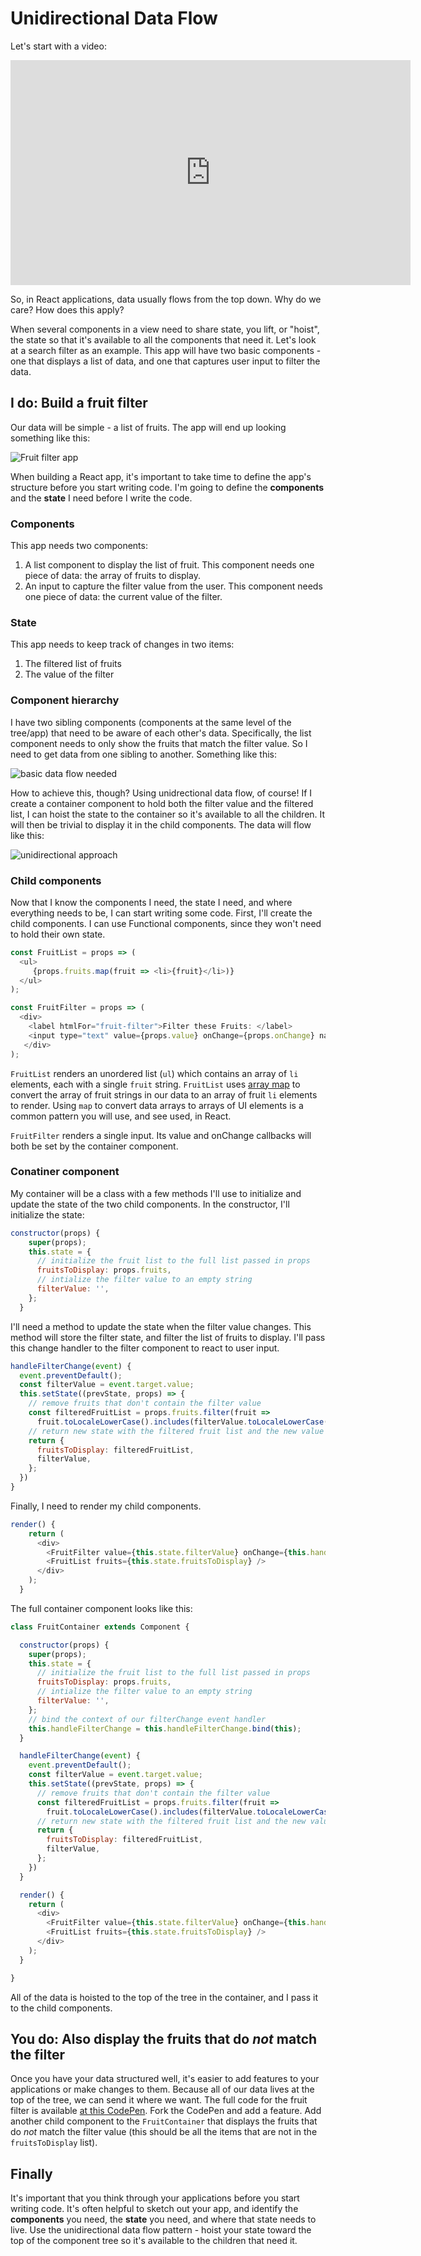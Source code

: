 # Unidirectional Data Flow

Let's start with a video:

<iframe src="http://fast.wistia.net/embed/iframe/v2uenqkgwk?seo=false" title="Wistia video player" allowtransparency="true" frameborder="0" scrolling="no" class="wistia_embed" name="wistia_embed" allowfullscreen mozallowfullscreen webkitallowfullscreen oallowfullscreen msallowfullscreen width="640" height="360"></iframe>


So, in React applications, data usually flows from the top down. Why do we care? How does this apply?

When several components in a view need to share state, you lift, or "hoist", the state so that it's available to all the components that need it. Let's look at a search filter as an example. This app will have two basic components - one that displays a list of data, and one that captures user input to filter the data.

## I do: Build a fruit filter

Our data will be simple - a list of fruits. The app will end up looking something like this:

![Fruit filter app](./assets/filter-example.png)

When building a React app, it's important to take time to define the app's structure before you start writing code. I'm going to define the **components** and the **state** I need before I write the code.

### Components

This app needs two components:
  1. A list component to display the list of fruit. This component needs one piece of data: the array of fruits to display.
  2. An input to capture the filter value from the user. This component needs one piece of data: the current value of the filter.

### State

This app needs to keep track of changes in two items:
  1. The filtered list of fruits
  2. The value of the filter

### Component hierarchy

I have two sibling components (components at the same level of the tree/app) that need to be aware of each other's data. Specifically, the list component needs to only show the fruits that match the filter value. So I need to get data from one sibling to another. Something like this:

![basic data flow needed](./assets/fruit-filter-data.png)

How to achieve this, though? Using unidrectional data flow, of course! If I create a container component to hold both the filter value and the filtered list, I can hoist the state to the container so it's available to all the children. It will then be trivial to display it in the child components. The data will flow like this:

![unidirectional approach](./assets/fruit-list-unidirectional.png)

### Child components

Now that I know the components I need, the state I need, and where everything needs to be, I can start writing some code. First, I'll create the child components. I can use Functional components, since they won't need to hold their own state.

```javascript
const FruitList = props => (
  <ul>
     {props.fruits.map(fruit => <li>{fruit}</li>)}
  </ul>
);

const FruitFilter = props => (
  <div>
    <label htmlFor="fruit-filter">Filter these Fruits: </label>
    <input type="text" value={props.value} onChange={props.onChange} name="fruit-filter" />
   </div>
);
```

`FruitList` renders an unordered list (`ul`) which contains an array of `li` elements, each with a single `fruit` string. `FruitList` uses [array map](https://developer.mozilla.org/en-US/docs/Web/JavaScript/Reference/Global_Objects/Array/map) to convert the array of fruit strings in our data to an array of fruit `li` elements to render. Using `map` to convert data arrays to arrays of UI elements is a common pattern you will use, and see used, in React.

`FruitFilter` renders a single input. Its value and onChange callbacks will both be set by the container component.

### Conatiner component

My container will be a class with a few methods I'll use to initialize and update the state of the two child components.
In the constructor, I'll initialize the state:

```javascript
constructor(props) {
    super(props);
    this.state = {
      // initialize the fruit list to the full list passed in props
      fruitsToDisplay: props.fruits,
      // intialize the filter value to an empty string
      filterValue: '',
    };
  }
```

I'll need a method to update the state when the filter value changes. This method will store the filter state, and filter the list of fruits to display. I'll pass this change handler to the filter component to react to user input.

```javascript
handleFilterChange(event) {
  event.preventDefault();
  const filterValue = event.target.value;
  this.setState((prevState, props) => {
    // remove fruits that don't contain the filter value
    const filteredFruitList = props.fruits.filter(fruit =>
      fruit.toLocaleLowerCase().includes(filterValue.toLocaleLowerCase()));
    // return new state with the filtered fruit list and the new value of the filter
    return {
      fruitsToDisplay: filteredFruitList,
      filterValue,
    };
  })
}
```

Finally, I need to render my child components.

```javascript
render() {
    return (
      <div>
        <FruitFilter value={this.state.filterValue} onChange={this.handleFilterChange} />
        <FruitList fruits={this.state.fruitsToDisplay} />
      </div>
    );
  }
```

The full container component looks like this:

```javascript
class FruitContainer extends Component {

  constructor(props) {
    super(props);
    this.state = {
      // initialize the fruit list to the full list passed in props
      fruitsToDisplay: props.fruits,
      // intialize the filter value to an empty string
      filterValue: '',
    };
    // bind the context of our filterChange event handler
    this.handleFilterChange = this.handleFilterChange.bind(this);
  }

  handleFilterChange(event) {
    event.preventDefault();
    const filterValue = event.target.value;
    this.setState((prevState, props) => {
      // remove fruits that don't contain the filter value
      const filteredFruitList = props.fruits.filter(fruit =>
        fruit.toLocaleLowerCase().includes(filterValue.toLocaleLowerCase()));
      // return new state with the filtered fruit list and the new value of the filter
      return {
        fruitsToDisplay: filteredFruitList,
        filterValue,
      };
    })
  }

  render() {
    return (
      <div>
        <FruitFilter value={this.state.filterValue} onChange={this.handleFilterChange} />
        <FruitList fruits={this.state.fruitsToDisplay} />
      </div>
    );
  }

}
```

All of the data is hoisted to the top of the tree in the container, and I pass it to the child components.

## You do: Also display the fruits that do _not_ match the filter

Once you have your data structured well, it's easier to add features to your applications or make changes to them. Because all of our data lives at the top of the tree, we can send it where we want. The full code for the fruit filter is available [at this CodePen](http://codepen.io/andrewdushane/pen/wJpdWL). Fork the CodePen and add a feature. Add another child component to the `FruitContainer` that displays the fruits that do _not_ match the filter value (this should be all the items that are not in the `fruitsToDisplay` list).

## Finally

It's important that you think through your applications before you start writing code. It's often helpful to sketch out your app, and identify the **components** you need, the **state** you need, and where that state needs to live. Use the unidirectional data flow pattern - hoist your state toward the top of the component tree so it's available to the children that need it.
